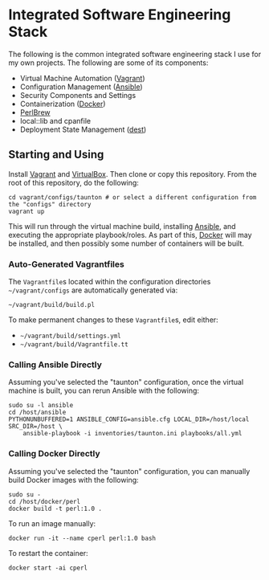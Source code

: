 ﻿# Integrated Software Engineering Stack

The following is the common integrated software engineering stack I use for my
own projects. The following are some of its components:

- Virtual Machine Automation ([Vagrant](http://vagrantup.com/))
- Configuration Management ([Ansible](https://www.ansible.com/))
- Security Components and Settings
- Containerization ([Docker](https://www.docker.com/))
- [PerlBrew](https://metacpan.org/pod/distribution/App-perlbrew/bin/perlbrew)
- local::lib and cpanfile
- Deployment State Management ([dest](https://metacpan.org/pod/App::Dest))

## Starting and Using

Install [Vagrant](http://vagrantup.com/) and
[VirtualBox](https://www.virtualbox.org). Then clone or copy this repository.
From the root of this repository, do the following:

    cd vagrant/configs/taunton # or select a different configuration from the "configs" directory
    vagrant up

This will run through the virtual machine build, installing
[Ansible](https://www.ansible.com/), and executing the appropriate
playbook/roles. As part of this, [Docker](https://www.docker.com/) will may be
installed, and then possibly some number of containers will be built.

### Auto-Generated Vagrantfiles

The `Vagrantfile`s located within the configuration directories
`~/vagrant/configs` are automatically generated via:

    ~/vagrant/build/build.pl

To make permanent changes to these `Vagrantfile`s, edit either:

- `~/vagrant/build/settings.yml`
- `~/vagrant/build/Vagrantfile.tt`

### Calling Ansible Directly

Assuming you've selected the "taunton" configuration, once the virtual machine
is built, you can rerun Ansible with the following:

    sudo su -l ansible
    cd /host/ansible
    PYTHONUNBUFFERED=1 ANSIBLE_CONFIG=ansible.cfg LOCAL_DIR=/host/local SRC_DIR=/host \
        ansible-playbook -i inventories/taunton.ini playbooks/all.yml

### Calling Docker Directly

Assuming you've selected the "taunton" configuration, you can manually build
Docker images with the following:

    sudo su -
    cd /host/docker/perl
    docker build -t perl:1.0 .

To run an image manually:

    docker run -it --name cperl perl:1.0 bash

To restart the container:

    docker start -ai cperl
